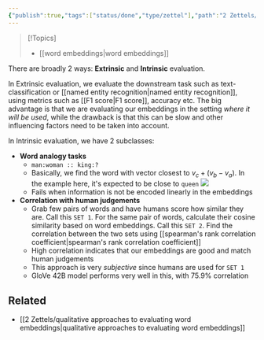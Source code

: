 ```yaml
---
{"publish":true,"tags":["status/done","type/zettel"],"path":"2 Zettels/quantitative approaches to evaluating word embeddings.md","permalink":"/2-zettels/quantitative-approaches-to-evaluating-word-embeddings/","PassFrontmatter":true}
---
```




> [!Topics]
> - [[word embeddings\|word embeddings]]

There are broadly 2 ways: **Extrinsic** and **Intrinsic** evaluation.

In Extrinsic evaluation, we evaluate the downstream task such as text-classification or [[named entity recognition\|named entity recognition]], using metrics such as [[F1 score\|F1 score]], accuracy etc. The big advantage is that we are evaluating our embeddings in the setting *where it will be used*, while the drawback is that this can be slow and other influencing factors need to be taken into account.

In Intrinsic evaluation, we have 2 subclasses:
- **Word analogy tasks**
	- `man:woman :: king:?`
	- Basically, we find the word with vector closest to $v_c + (v_b -v_a)$. In the example here, it's expected to be close to `queen`  ![](https://res.cloudinary.com/dcameztw9/image/upload/v1727950913/cgyk9bgh6vcqwozwhtop.png)
	- Fails when information is not be encoded linearly in the embeddings
- **Correlation with human judgements**
	- Grab few pairs of words and have humans score how similar they are. Call this `SET 1`. For the same pair of words, calculate their cosine similarity based on word embeddings. Call this `SET 2`. Find the correlation between the two sets using [[spearman's rank correlation coefficient\|spearman's rank correlation coefficient]]
	- High correlation indicates that our embeddings are good and match human judgements
	- This approach is very *subjective* since humans are used for `SET 1`
	- GloVe 42B model performs very well in this, with 75.9% correlation

## Related
- [[2 Zettels/qualitative approaches to evaluating word embeddings\|qualitative approaches to evaluating word embeddings]]
